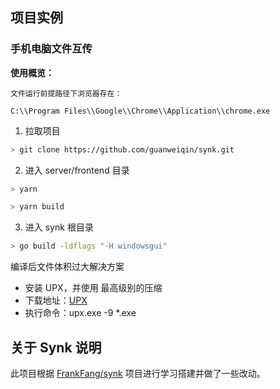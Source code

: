 ## 项目实例

### 手机电脑文件互传

**使用概览：**

`文件运行前提路径下浏览器存在：`

`C:\\Program Files\\Google\\Chrome\\Application\\chrome.exe`

1. 拉取项目
```bash
> git clone https://github.com/guanweiqin/synk.git
```

2. 进入 server/frontend 目录
```bash
> yarn

> yarn build
```

3. 进入 synk 根目录
```bash
> go build -ldflags "-H windowsgui"
```

编译后文件体积过大解决方案
- 安装 UPX，并使用 最高级别的压缩
- 下载地址：[UPX](https://github.com/upx/upx/releases)
- 执行命令：upx.exe -9 *.exe

## 关于 Synk 说明

此项目根据 [FrankFang/synk](https://github.com/FrankFang/synk) 项目进行学习搭建并做了一些改动。
